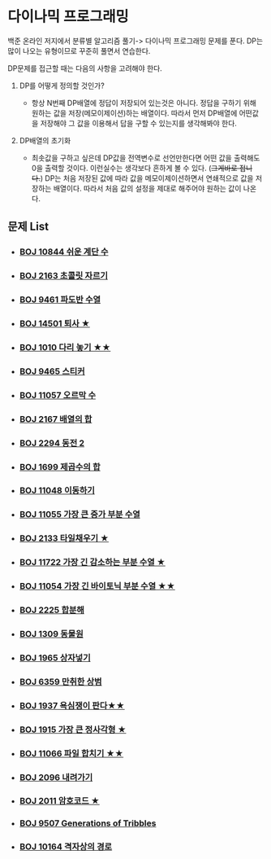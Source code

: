 # 다이나믹 프로그래밍

백준 온라인 저지에서 분류별 알고리즘 풀기-> 다이나믹 프로그래밍 문제를 푼다. DP는 많이 나오는 유형이므로 꾸준히 풀면서 연습한다.

DP문제를 접근할 때는 다음의 사항을 고려해야 한다.

1. DP를 어떻게 정의할 것인가?
   
   - 항상 N번째 DP배열에 정답이 저장되어 있는것은 아니다. 정답을 구하기 위해 원하는 값을 저장(메모이제이션)하는 배열이다. 따라서 먼저 DP배열에 어떤값을 저장해야 그 값을 이용해서 답을 구할 수 있는지를 생각해봐야 한다.
   
2. DP배열의 초기화

   - 최솟값을 구하고 싶은데 DP값을 전역변수로 선언만한다면 어떤 값을 출력해도 0을 출력할 것이다. 이런실수는 생각보다 흔하게 볼 수 있다. (~~그게바로 접니다.~~) DP는 처음 저장된 값에 따라 값을 메모이제이션하면서 연쇄적으로 값을 저장하는 배열이다. 따라서 처음 값의 설정을 제대로 해주어야 원하는 값이 나온다.

     

## 문제 List

- ### [BOJ 10844 쉬운 계단 수](https://github.com/jungtaeyong/alstudy2/blob/ty/다이나믹%20프로그래밍/baekjoon%2010844%20쉬운%20계단%20수.md)

- ### [BOJ 2163 초콜릿 자르기](https://github.com/jungtaeyong/alstudy2/blob/ty/다이나믹%20프로그래밍/baekjoon%202163%20초콜릿%20자르기.md)

- ### [BOJ 9461 파도반 수열](https://github.com/jungtaeyong/alstudy2/blob/ty/다이나믹%20프로그래밍/baekjoon%209461%20파도반%20수열.md)

- ### [BOJ 14501 퇴사 ★](https://github.com/jungtaeyong/alstudy2/blob/ty/다이나믹%20프로그래밍/baekjoon%2014501%20퇴사.md)

- ### [BOJ 1010 다리 놓기 ★★](https://github.com/jungtaeyong/alstudy2/blob/ty/다이나믹%20프로그래밍/baekjoon%201010%20다리%20놓기.md)

- ### [BOJ 9465 스티커](https://github.com/jungtaeyong/alstudy2/blob/ty/다이나믹%20프로그래밍/baekjoon%209465%20스티커.md)

- ### [BOJ 11057 오르막 수](https://github.com/jungtaeyong/alstudy2/blob/ty/다이나믹%20프로그래밍/baekjoon%2011057%20오르막%20수.md)

- ### [BOJ 2167 배열의 합](https://github.com/jungtaeyong/alstudy2/blob/ty/다이나믹%20프로그래밍/baekjoon%202167%20배열의%20합.md)

- ### [BOJ 2294 동전 2](https://github.com/jungtaeyong/alstudy2/blob/ty/다이나믹%20프로그래밍/baekjoon%202294%20동전%202.md)

- ### [BOJ 1699 제곱수의 합](https://github.com/jungtaeyong/alstudy2/blob/ty/다이나믹%20프로그래밍/baekjoon%201699%20제곱수의%20합.md)

- ### [BOJ  11048 이동하기](https://github.com/jungtaeyong/alstudy2/blob/ty/다이나믹%20프로그래밍/baekjoon%2011048%20이동하기.md)

- ### [BOJ  11055 가장 큰 증가 부분 수열](https://github.com/jungtaeyong/alstudy2/blob/ty/다이나믹%20프로그래밍/baekjoon%2011055%20가장%20큰%20증가%20부분%20수열.md)

- ### [BOJ  2133 타일채우기 ★](https://github.com/jungtaeyong/alstudy2/blob/ty/다이나믹%20프로그래밍/baekjoon%202133%20타일채우기.md)

- ### [BOJ  11722 가장 긴 감소하는 부분 수열 ★](https://github.com/jungtaeyong/alstudy2/blob/ty/다이나믹%20프로그래밍/baekjoon%2011722%20가장%20긴%20감소하는%20부분%20수열.md)

- ### [BOJ  11054 가장 긴 바이토닉 부분 수열 ★★](https://github.com/jungtaeyong/alstudy2/blob/ty/다이나믹%20프로그래밍/baekjoon%2011054%20가장%20긴%20바이토닉%20부분%20수열.md)

- ### [BOJ  2225 합분해](https://github.com/jungtaeyong/alstudy2/blob/ty/다이나믹%20프로그래밍/baekjoon%202225%20합분해.md)

- ### [BOJ  1309 동물원](https://github.com/jungtaeyong/alstudy2/blob/ty/다이나믹%20프로그래밍/baekjoon%201309%20동물원.md)

- ### [BOJ  1965 상자넣기](https://github.com/jungtaeyong/alstudy2/blob/ty/다이나믹%20프로그래밍/baekjoon%201965%20상자넣기.md)

- ### [BOJ  6359 만취한 상범](https://github.com/jungtaeyong/alstudy2/blob/ty/다이나믹%20프로그래밍/baekjoon%206359%20만취한%20상범.cpp)

- ### [BOJ  1937 욕심쟁이 판다★★](https://github.com/jungtaeyong/alstudy2/blob/ty/다이나믹%20프로그래밍/baekjoon%201937%20욕심쟁이%20판다.md)

- ### [BOJ  1915 가장 큰 정사각형 ★](https://github.com/jungtaeyong/alstudy2/blob/ty/다이나믹%20프로그래밍/baekjoon%201915%20가장%20큰%20정사각형.md)

- ### [BOJ  11066 파일 합치기 ★★](https://github.com/jungtaeyong/alstudy2/blob/ty/다이나믹%20프로그래밍/baekjoon%2011066%20파일%20합치기.md)

- ### [BOJ  2096 내려가기](https://github.com/jungtaeyong/alstudy2/blob/ty/다이나믹%20프로그래밍/baekjoon%202096%20내려가기.md)

- ### [BOJ  2011 암호코드 ★](https://github.com/jungtaeyong/alstudy2/blob/ty/다이나믹%20프로그래밍/baekjoon%202011%20암호코드.md)

- ### [BOJ  9507 Generations of Tribbles ](https://github.com/jungtaeyong/alstudy2/blob/ty/다이나믹%20프로그래밍/baekjoon%209507%20Generations%20of%20Tribbles.cpp)

- ### [BOJ  10164 격자상의 경로](https://github.com/jungtaeyong/alstudy2/blob/ty/다이나믹%20프로그래밍/baekjoon%2010164%20격자상의%20경로.md)





